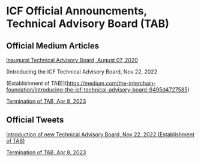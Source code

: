 # ICF Official Announcments, Technical Advisory Board (TAB)

## Official Medium Articles

[Inaugural Technical Advisory Board, August 07, 2020](https://medium.com/the-interchain-foundation/inaugural-technical-advisory-board-f4202ee2183c)

[Introducing the ICF Technical Advisory Board, Nov 22, 2022

(Establishment of TAB)](https://medium.com/the-interchain-foundation/introducing-the-icf-technical-advisory-board-9495d4727585) 

[Termination of TAB, Apr 8, 2023](https://medium.com/the-interchain-foundation/a-note-on-the-technical-advisory-board-6893fa6c86a5) 


## Official Tweets

[Introduction of new Technical Advisory Board, Nov 22, 2022
(Establishment of TAB)](https://twitter.com/interchain_io/status/1595080996286009344?t=pVZZhz3Nqmj1DYM1PxEvSg&s=19) 

[Termination of TAB, Apr 8, 2023](https://twitter.com/interchain_io/status/1644753299873185792?t=1Fs-1dfi0xdxdiE7iyFtJA&s=19) 

